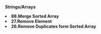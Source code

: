 <strong>Strings/Arrays</storng>
<li>88.Merge Sorted Array</li>
<li>27.Remove Element</li>
<li>26.Remove Duplicates form Sorted Array</li>
